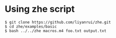 # Using zhe script

```console
$ git clone https://github.com/liyanrui/zhe.git
$ cd zhe/examples/basic
$ bash ../../zhe macros.m4 foo.txt output.txt
```
